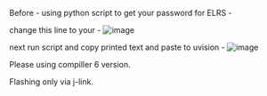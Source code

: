 Before - using python script to get your password for ELRS - 

change this line to your - 
![image](https://github.com/Sekilsgs2/ELRS_3.2.0_E28-2G4T27SX__AS_TX/assets/5908468/b6818bf9-af30-47f0-bc51-b33e66c11d13)

next run script and copy printed text and paste to uvision - 
![image](https://github.com/Sekilsgs2/ELRS_3.2.0_E28-2G4T27SX__AS_TX/assets/5908468/207c4c1d-6174-4acc-a487-9b34849a40da)

Please using compiller 6 version.

Flashing only via j-link.
